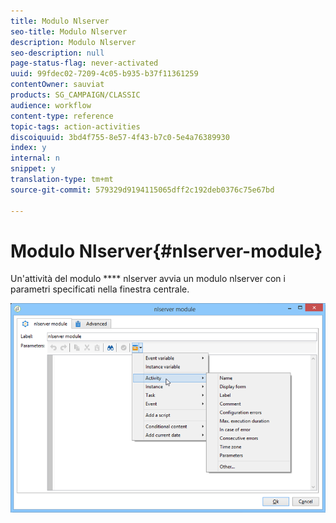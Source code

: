 ```yaml
---
title: Modulo Nlserver
seo-title: Modulo Nlserver
description: Modulo Nlserver
seo-description: null
page-status-flag: never-activated
uuid: 99fdec02-7209-4c05-b935-b37f11361259
contentOwner: sauviat
products: SG_CAMPAIGN/CLASSIC
audience: workflow
content-type: reference
topic-tags: action-activities
discoiquuid: 3bd4f755-8e57-4f43-b7c0-5e4a76389930
index: y
internal: n
snippet: y
translation-type: tm+mt
source-git-commit: 579329d9194115065dff2c192deb0376c75e67bd

---
```



# Modulo Nlserver{#nlserver-module}

Un&#39;attività del modulo **** nlserver avvia un modulo nlserver con i parametri specificati nella finestra centrale.

![](assets/nlserver_module_edit.png)

